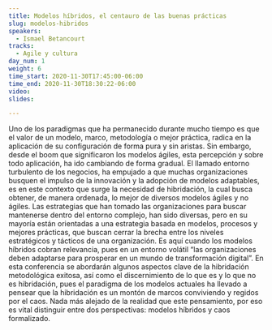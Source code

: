 ```yaml
---
title: Modelos híbridos, el centauro de las buenas prácticas
slug: modelos-hibridos
speakers:
  - Ismael Betancourt
tracks:
  - Agile y cultura
day_num: 1
weight: 6
time_start: 2020-11-30T17:45:00-06:00
time_end: 2020-11-30T18:30:22-06:00
video: 
slides: 

---
```


Uno de los paradigmas que ha permanecido durante mucho tiempo es que el valor de un modelo, marco, metodología o mejor práctica, radica en la aplicación de su configuración de forma pura y sin aristas. Sin embargo, desde el boom que significaron los modelos ágiles, esta percepción y sobre todo aplicación, ha ido cambiando de forma gradual. El llamado entorno turbulento de los negocios, ha empujado a que muchas organizaciones busquen el impulso de la innovación y la adopción de modelos adaptables, es en este contexto que surge la necesidad de hibridación, la cual busca obtener, de manera ordenada, lo mejor de diversos modelos ágiles y no ágiles. Las estrategias que han tomado las organizaciones para buscar mantenerse dentro del entorno complejo, han sido diversas, pero en su mayoría están orientadas a una estrategia basada en modelos, procesos y mejores prácticas, que buscan cerrar la brecha entre los niveles estratégicos y tácticos de una organización. Es aquí cuando los modelos híbridos cobran relevancia, pues en un entorno volátil  “las organizaciones deben adaptarse para prosperar en un mundo de transformación digital”.
En esta conferencia se abordarán algunos aspectos clave de la hibridación metodológica exitosa, así como el discernimiento de lo que es y lo que no es hibridación, pues el paradigma de los modelos actuales ha llevado a pensear que  la hibridación es un montón de marcos conviviendo y regidos por el caos. Nada más alejado de la realidad que este pensamiento, por eso es vital distinguir entre dos perspectivas: modelos híbridos y caos formalizado.